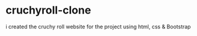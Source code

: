 # cruchyroll-clone
i created the cruchy roll website for the project using html, css &amp; Bootstrap
